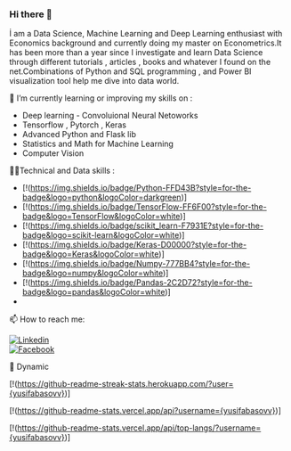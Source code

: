 ### Hi there 👋

İ am a Data Science, Machine Learning and Deep Learning enthusiast with Economics background and currently doing my master on Econometrics.It has been more than a year since I investigate and learn Data Science through different tutorials , articles , books and whatever I found on the net.Combinations of Python and SQL programming , and Power BI visualization tool help me dive into data world.

🌱 I’m currently learning or improving my skills on :
- Deep learning - Convoluional Neural Netoworks
- Tensorflow , Pytorch , Keras
- Advanced Python and Flask lib
- Statistics and Math for Machine Learning
- Computer Vision

👩‍💻Technical and Data skills :

- [!(https://img.shields.io/badge/Python-FFD43B?style=for-the-badge&logo=python&logoColor=darkgreen)]
- [!(https://img.shields.io/badge/TensorFlow-FF6F00?style=for-the-badge&logo=TensorFlow&logoColor=white)]
- [!(https://img.shields.io/badge/scikit_learn-F7931E?style=for-the-badge&logo=scikit-learn&logoColor=white)]
- [!(https://img.shields.io/badge/Keras-D00000?style=for-the-badge&logo=Keras&logoColor=white)]
- [!(https://img.shields.io/badge/Numpy-777BB4?style=for-the-badge&logo=numpy&logoColor=white)]
- [!(https://img.shields.io/badge/Pandas-2C2D72?style=for-the-badge&logo=pandas&logoColor=white)]
- 

📫 How to reach me:  

[![Linkedin](https://img.shields.io/badge/LinkedIn-0077B5?style=for-the-badge&logo=linkedin&logoColor=white)](https://www.linkedin.com/in/yusifabasovv/)  
[![Facebook](https://img.shields.io/badge/Facebook-1877F2?style=for-the-badge&logo=facebook&logoColor=white)](https://www.facebook.com/yusifabasovv)

🔁 Dynamic  

[!(https://github-readme-streak-stats.herokuapp.com/?user={yusifabasovv})]  

[!(https://github-readme-stats.vercel.app/api?username={yusifabasovv})]  

[!(https://github-readme-stats.vercel.app/api/top-langs/?username={yusifabasovv})]



<!--
**yusifabasovv/yusifabasovv** is a ✨ _special_ ✨ repository because its `README.md` (this file) appears on your GitHub profile.

Here are some ideas to get you started:

- 🔭 I’m currently working on ...
- 🌱 I’m currently learning ...
- 👯 I’m looking to collaborate on ...
- 🤔 I’m looking for help with ...
- 💬 Ask me about ...
- 📫 How to reach me: ...
- 😄 Pronouns: ...
- ⚡ Fun fact: ...
-->

